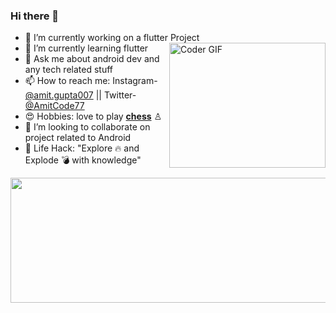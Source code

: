 ### Hi there  👋

-   🔭  I’m currently working on a flutter Project   <img src="https://media.giphy.com/media/M9kgjEsLG6LMbYC9dl/giphy.gif" alt="Coder GIF" width="250" height="200" align= "right">
-   🌱  I’m currently learning flutter
-   💬  Ask me about android dev and any tech related stuff
-   📫  How to reach me: Instagram- [@amit.gupta007](https://www.instagram.com/amit.gupta007/) ||  Twitter- [@AmitCode77](https://twitter.com/AmitCode77) 
-   😍  Hobbies: love to play [**chess**](https://www.chess.com/member/amitgchess1) ♙
-   👯 I’m looking to collaborate on project related to Android 
-   🎯 Life Hack: "Explore 🔥 and Explode 💣 with knowledge"

<img src="https://github-readme-stats.vercel.app/api?username=amitcode77&&show_icons=true&title_color=ffffff&icon_color=bb2acf&text_color=daf7dc&bg_color=151515&count_private=true&theme=highcontrast" height="200" width="1000">
